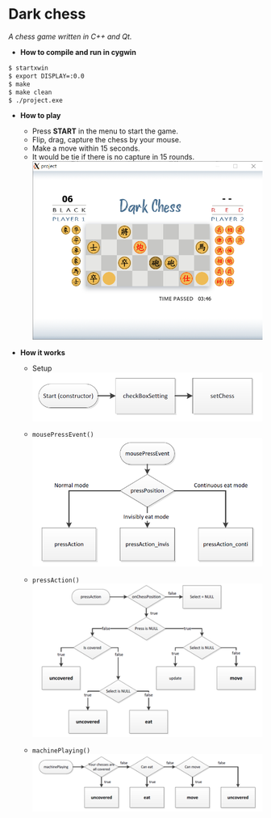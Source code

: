 # Dark chess

*A chess game written in C++ and Qt.*

- **How to compile and run in cygwin**

```
$ startxwin
$ export DISPLAY=:0.0
$ make
$ make clean
$ ./project.exe
```

- **How to play**
  - Press **START** in the menu to start the game.
  - Flip, drag, capture the chess by your mouse.
  - Make a move within 15 seconds.
  - It would be tie if there is no capture in 15 rounds.
    ![image](img/pic1.png)
  
- **How it works**
  - Setup
    ![image](img/pic2.png)

  - `mousePressEvent()`
    ![image](img/pic3.png)

  - `pressAction()`
    ![image](img/pic4.png)

  - `machinePlaying()`
    ![image](img/pic5.png)
  
